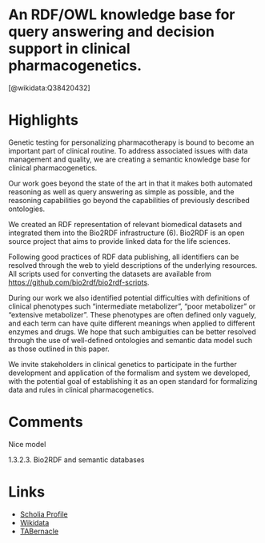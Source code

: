 
An RDF/OWL knowledge base for query answering and decision support in clinical pharmacogenetics.
================================================================================================
  
  [@wikidata:Q38420432]  

# Highlights

Genetic testing for personalizing pharmacotherapy is bound to become an important part of
clinical routine. To address associated issues with data management and quality, we are creating a semantic knowledge base for clinical pharmacogenetics.

Our work goes beyond the state of the art in that it makes both automated
reasoning as well as query answering as simple as possible, and the reasoning capabilities go
beyond the capabilities of previously described ontologies.

We created an RDF representation of relevant biomedical datasets and integrated them into
the Bio2RDF infrastructure (6). Bio2RDF is an open source project that aims to provide
linked data for the life sciences.

Following good practices of RDF data publishing, all identifiers can be resolved through the web to yield descriptions of
the underlying resources. All scripts used for converting the datasets are available from
https://github.com/bio2rdf/bio2rdf-scripts.

During our work we also identified potential difficulties with definitions of clinical
phenotypes such “intermediate metabolizer”, “poor metabolizer” or “extensive metabolizer”.
These phenotypes are often defined only vaguely, and each term can have quite different
meanings when applied to different enzymes and drugs. We hope that such ambiguities can
be better resolved through the use of well-defined ontologies and semantic data model such
as those outlined in this paper.

We invite stakeholders in clinical genetics to participate in the further development and
application of the formalism and system we developed, with the potential goal of
establishing it as an open standard for formalizing data and rules in clinical
pharmacogenetics.

# Comments
Nice model

1.3.2.3. Bio2RDF and semantic databases
# Links
  
 * [Scholia Profile](https://scholia.toolforge.org/work/Q38420432)  
 * [Wikidata](https://www.wikidata.org/wiki/Q38420432)  
 * [TABernacle](https://tabernacle.toolforge.org/?#/tab/manual/Q38420432/P921%3BP4510)  

